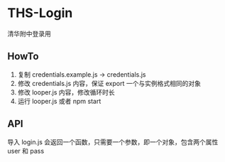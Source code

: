 # THS-Login
清华附中登录用

## HowTo

1. 复制 credentials.example.js -> credentials.js
2. 修改 credentials.js 内容，保证 export 一个与实例格式相同的对象
3. 修改 looper.js 内容，修改循环时长
4. 运行 looper.js 或者 npm start

## API
导入 login.js 会返回一个函数，只需要一个参数，即一个对象，包含两个属性 user 和 pass

